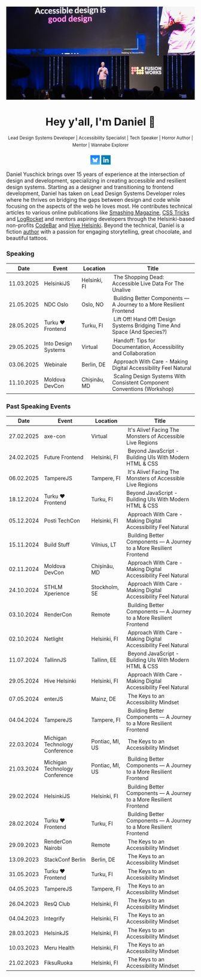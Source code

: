 ![Daniel Yuschick speaking at Moldova DevCon about web accessibility.](./assets/images/daniel-yuschick--moldova-devcon--github-header.webp)

<h1 align="center">Hey y'all, I'm Daniel 🤘</h1>
<p align="center"><sup>Lead Design Systems Developer | Accessibility Specialist | Tech Speaker | Horror Author | Mentor | Wannabe Explorer</sup></p>

<p align="center">
<a href="https://bsky.app/profile/daniel-yuschick.bsky.social"><img alt="Bluesky logo" src="./assets/icons/icon-bluesky.webp" alt="Daniel Yuschick on Bluesky" width="25" height="25" /></a> <a href="https://www.linkedin.com/in/danielyuschick/"><img alt="LinkedIn logo" src="./assets/icons/icon-linkedin.webp" alt="Daniel Yuschick on LinkedIn" width="25" height="25" /></a>
</p>

Daniel Yuschick brings over 15 years of experience at the intersection of design and development, specializing in creating accessible and resilient design systems. Starting as a designer and transitioning to frontend development, Daniel has taken on Lead Design Systems Developer roles where he thrives on bridging the gaps between design and code while focusing on the aspects of the web he loves most. He contributes technical articles to various online publications like [Smashing Magazine](https://www.smashingmagazine.com/author/daniel-yuschick/), [CSS Tricks](https://css-tricks.com/author/danyuschick/) and [LogRocket](https://blog.logrocket.com/author/danielyuschick/) and mentors aspiring developers through the Helsinki-based non-profits [CodeBar](https://codebar.io/) and [Hive Helsinki](https://www.hive.fi/en). Beyond the technical, Daniel is a fiction [author](https://www.amazon.com/stores/Daniel-Yuschick/author/B07RZWNCSY?ref=dbs_a_mng_rwt_scns_share&isDramIntegrated=true&shoppingPortalEnabled=true) with a passion for engaging storytelling, great chocolate, and beautiful tattoos.

### Speaking

| Date       | Event               | Location |  Title                                                      |
| ---------- | ------------------- | -------- | ----------------------------------------------------------- |
| 11.03.2025 | HelsinkiJS | Helsinki, FI  |  The Shopping Dead: Accessible Live Data For The Unalive  |
| 21.05.2025 | NDC Oslo | Oslo, NO  |  Building Better Components — A Journey to a More Resilient Frontend  |
| 28.05.2025 | Turku ❤️ Frontend | Turku, FI  |  Lift Off! Hand Off! Design Systems Bridging Time And Space (And Species?)  |
| 29.05.2025 | Into Design Systems | Virtual  |  Handoff: Tips for Documentation, Accessibility and Collaboration  |
| 03.06.2025 | Webinale             | Berlin, DE  |  Approach With Care - Making Digital Accessibility Feel Natural |
| 11.10.2025 | Moldova DevCon             | Chișinău, MD  |  Scaling Design Systems With Consistent Component Conventions (Workshop) |

### Past Speaking Events

| Date       | Event                          | Location        |  Title                                                               |
| ---------- | ------------------------------ | --------------- | -------------------------------------------------------------------- |
| 27.02.2025 | axe-con             | Virtual  |  It's Alive! Facing The Monsters of Accessible Live Regions |
| 24.02.2025 | Future Frontend             | Helsinki, FI  |  Beyond JavaScript - Building UIs With Modern HTML & CSS |
| 06.02.2025 | TampereJS             | Tampere, FI  |  It's Alive! Facing The Monsters of Accessible Live Regions |
| 18.12.2024 | Turku ❤️ Frontend              | Turku, FI       | Beyond JavaScript - Building UIs With Modern HTML & CSS              |
| 05.12.2024 | Posti TechCon                  | Helsinki, FI    |  Approach With Care - Making Digital Accessibility Feel Natural      |
| 15.11.2024 | Build Stuff                    | Vilnius, LT     |  Building Better Components — A Journey to a More Resilient Frontend |
| 02.11.2024 | Moldova DevCon                 | Chișinău, MD    |  Approach With Care - Making Digital Accessibility Feel Natural      |
| 24.10.2024 | STHLM Xperience                | Stockholm, SE   |  Approach With Care - Making Digital Accessibility Feel Natural      |
| 03.10.2024 | RenderCon                      | Remote          |  Building Better Components — A Journey to a More Resilient Frontend |
| 02.10.2024 | Netlight                       | Helsinki, FI    |  Approach With Care - Making Digital Accessibility Feel Natural      |
| 11.07.2024 | TallinnJS                      | Tallinn, EE     |  Beyond JavaScript - Building UIs With Modern HTML & CSS             |
| 29.05.2024 | Hive Helsinki                  | Helsinki, FI    |  Approach With Care - Making Digital Accessibility Feel Natural      |
| 07.05.2024 | enterJS                        | Mainz, DE       |  The Keys to an Accessibility Mindset                                |
| 04.04.2024 | TampereJS                      | Tampere, FI     |  Building Better Components — A Journey to a More Resilient Frontend |
| 22.03.2024 | Michigan Technology Conference | Pontiac, MI, US |  The Keys to an Accessibility Mindset                                |
| 21.03.2024 | Michigan Technology Conference | Pontiac, MI, US |  Building Better Components — A Journey to a More Resilient Frontend |
| 29.02.2024 | HelsinkiJS                     | Helsinki, FI    |  Building Better Components — A Journey to a More Resilient Frontend |
| 28.02.2024 | Turku ❤️ Frontend              | Turku, FI       |  Building Better Components — A Journey to a More Resilient Frontend |
| 29.09.2023 | RenderCon Nairobi              | Remote          |  The Keys to an Accessibility Mindset                                |
| 13.09.2023 | StackConf Berlin               | Berlin, DE      |  The Keys to an Accessibility Mindset                                |
| 31.05.2023 | Turku ❤️ Frontend              | Turku, FI       |  The Keys to an Accessibility Mindset                                |
| 04.05.2023 | TampereJS                      | Tampere, FI     |  The Keys to an Accessibility Mindset                                |
| 26.04.2023 | ResQ Club                      | Helsinki, FI    |  The Keys to an Accessibility Mindset                                |
| 04.04.2023 | Integrify                      | Helsinki, FI    |  The Keys to an Accessibility Mindset                                |
| 28.03.2023 | HelsinkJS                      | Helsinki, FI    |  The Keys to an Accessibility Mindset                                |
| 10.03.2023 | Meru Health                    | Helsinki, FI    |  The Keys to an Accessibility Mindset                                |
| 21.02.2023 | FiksuRuoka                     | Helsinki, FI    |  The Keys to an Accessibility Mindset                                |
